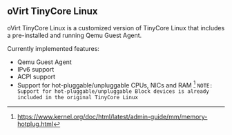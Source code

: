 ## oVirt TinyCore Linux

oVirt TinyCore Linux is a customized version of TinyCore Linux that includes a pre-installed and running Qemu Guest Agent.

Currently implemented features:

* Qemu Guest Agent
* IPv6 support
* ACPI support
* Support for hot-pluggable/unpluggable CPUs, NICs and RAM [^1]
  `NOTE: Support for hot-pluggable/unpluggable Block devices is already included in the original TinyCore Linux`

[^1]: https://www.kernel.org/doc/html/latest/admin-guide/mm/memory-hotplug.html
